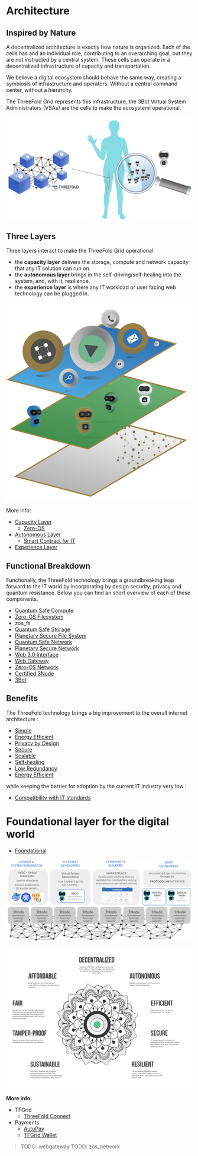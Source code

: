 # Architecture 

## Inspired by Nature

A decentralized architecture is exactly how nature is organized. Each of the cells has and an individual role, contributing to an overarching goal, but they are not instructed by a central system.
These cells can operate in a decentralized infrastructure of capacity and transportation.

We believe a digital ecosystem should behave the same way, creating a symbiosis of infrastructure and operators. Without a central command center, without a hierarchy.

The ThreeFold Grid represents this infrastructure, the 3Bot Virtual System Administrators (VSAs) are the cells to make the ecosysteml operational. 

![](img/archi_inspiredbynature.png)

## Three Layers

Three layers interact to make the ThreeFold Grid operational: 
- the **capacity layer** delivers the storage, compute and network capacity that any IT solution can run on. 
- the **autonomous layer** brings in the self-driving/self-healing into the system, and, with it, resilience.
- the **experience layer** is where any IT workload or user facing web technology can be plugged in.

![](img/archi_layers.png)

More info:
- [Capacity Layer](architecture_layers_capacity)
  - [Zero-OS](threefold:zos)
- [Autonomous Layer](architecture_layers_autonomous)
  - [Smart Contract for IT](archi_smartcontract4it)  
- [Experience Layer](architecture_layers_experience)

## Functional Breakdown

Functionally, the ThreeFold technology brings a groundbreaking leap forward to the IT world by incorporating by design security, privacy and quantum resistance. Below you can find an short overview of each of these components. 

- [Quantum Safe Compute](archi_qscompute)
- [Zero-OS Filesystem](architecture_flist)
- zos_fs
- [Quantum Safe Storage](archi_qsstorage)
- [Planetary Secure File System](archi_psfs)
- [Quantum Safe Network](archi_qsnetwork)
- [Planetary Secure Network](archi_psnw)
- [Web 3.0 Interface](archi_interface)
- [Web Gateway](archi_webgateway)
- [Zero-OS Network](capacity_network)
- [Certified 3Node](threefold:certified_node)
- [3Bot](3bot)

## Benefits

The ThreeFold technology brings a big improvement to the overall internet architecture :

- [Simple](archi_usp_simple)
- [Energy Efficient](archi_usp_energy_efficient)
- [Privacy by Design](archi_usp_private)
- [Secure](archi_usp_secure)
- [Scalable](archi_usp_scalable)
- [Self-healing](archi_usp_selfhealing)
- [Low Redundancy](archi_usp_redundant)
- [Energy Efficient](archi_usp_energy_efficient)

while keeping the barrier for adoption by the current IT industry very low : 
- [Compatibility with IT standards](archi_usp_compatible_fs)

# Foundational layer for the digital world

- [Foundational](archi_foundational)

![](img/archi_quantumsafecloud_usage.png)

![](img/architecture_why_us_.jpg)

**More info:**

- TFGrid
  - [ThreeFold Connect](threefold:threefold_connect)
- Payments
  - [AutoPay](twin:autopay)
  - [TFGrid Wallet](threefold:cloud_wallet)

> TODO: webgateway
> TODO: zos_network